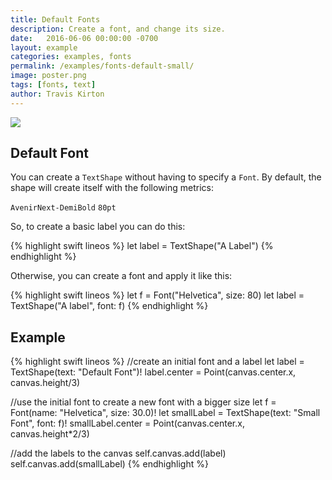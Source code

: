 ```yaml
---
title: Default Fonts
description: Create a font, and change its size.
date:   2016-06-06 00:00:00 -0700
layout: example
categories: examples, fonts
permalink: /examples/fonts-default-small/
image: poster.png
tags: [fonts, text]
author: Travis Kirton
---
```

![](default-small.png)

## Default Font
You can create a `TextShape` without having to specify a `Font`. By default, the shape will create itself with the following metrics:

`AvenirNext-DemiBold`
`80pt`

So, to create a basic label you can do this:

{% highlight swift lineos %}
let label = TextShape("A Label")
{% endhighlight %}

Otherwise, you can create a font and apply it like this:

{% highlight swift lineos %}
let f = Font("Helvetica", size: 80)
let label = TextShape("A label", font: f)
{% endhighlight %}

## Example
{% highlight swift lineos %}
//create an initial font and a label
let label = TextShape(text: "Default Font")!
label.center = Point(canvas.center.x, canvas.height/3)

//use the initial font to create a new font with a bigger size
let f = Font(name: "Helvetica", size: 30.0)!
let smallLabel = TextShape(text: "Small Font", font: f)!
smallLabel.center = Point(canvas.center.x, canvas.height*2/3)

//add the labels to the canvas
self.canvas.add(label)
self.canvas.add(smallLabel)
{% endhighlight %}
